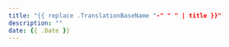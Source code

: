 ```yaml
---
title: "{{ replace .TranslationBaseName "-" " " | title }}"
description: ""
date: {{ .Date }}
---
```

